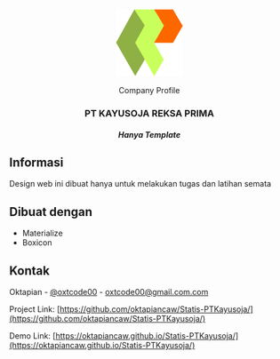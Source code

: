 <!-- PROJECT LOGO -->
<br />
<p align="center">
  <a href="https://github.com/oktapiancaw/Statis-PTKayusoja/">
    <img src="img/logo-icon.png" alt="Logo" width="120" height="120">
  </a>

  <p align="center">Company Profile</p>
  <h3 align="center">PT KAYUSOJA REKSA PRIMA</h3>
  <h5 align="center">Hanya Template</h5>
</p>




## Informasi
Design web ini dibuat hanya untuk melakukan tugas dan latihan semata


## Dibuat dengan

* Materialize
* Boxicon

## Kontak

Oktapian - [@oxtcode00](https://www.instagram.com/oxtcode00) - oxtcode00@gmail.com.com

Project Link: [https://github.com/oktapiancaw/Statis-PTKayusoja/](https://github.com/oktapiancaw/Statis-PTKayusoja/)

Demo Link: [https://oktapiancaw.github.io/Statis-PTKayusoja/](https://oktapiancaw.github.io/Statis-PTKayusoja/)
